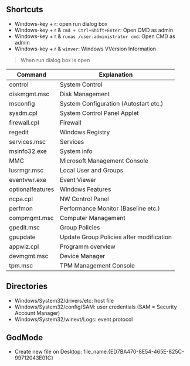 ## Shortcuts

- Windows-key + r: open run dialog box
- Windows-key + r & `cmd + Ctrl+Shift+Enter`: Open CMD as admin
- Windows-key + r & `runas /user:administrator cmd`: Open CMD as admin
- Windows-key + r & `winver`: Windows VVersion Information

> When run dialog box is open

Command | Explanation
------- | -----------
control | System Control
diskmgmt.msc | Disk Management
msconfig | System Configuration (Autostart etc.)
sysdm.cpl | System Control Panel Applet
firewall.cpl | Firewall
regedit | Windows Registry
services.msc | Services
msinfo32.exe | System info
MMC | Microsoft Management Console
lusrmgr.msc | Local User and Groups
eventvwr.exe | Event Viewer
optionalfeatures | Windows Features
ncpa.cpl | NW Control Panel
perfmon | Performance Monitor (Baseline etc.)
compmgmt.msc | Computer Management
gpedit.msc | Group Policies
gpupdate | Update Group Policies after modification
appwiz.cpl | Programm overview 
devmgmt.msc | Device Manager
tpm.msc | TPM Management Console


## Directories

- Windows/System32/drivers/etc: host file
- Windows/System32/config/SAM: user credentials (SAM = Security Account Manager)
- Windows/System32/winevt/Logs: event protocol

## GodMode

- Create new file on Desktop: file_name.{ED7BA470-8E54-465E-825C-99712043E01C}
